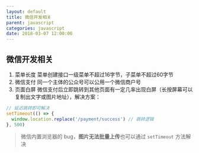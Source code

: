 ```yaml
---
layout: default
title: 微信开发相关
parent: javascript
categories: javascript
date: 2018-03-07 12:00:00
---
```


## 微信开发相关

1. 菜单长度
菜单创建接口一级菜单不超过16字节，子菜单不超过60字节
2. 微信支付
同一个主体的公众号可以公用一个微信商户号
3. 页面白屏
微信支付后立即跳转到其他页面有一定几率出现白屏（长按屏幕可以复制出文字或图片地址），解决方案：

``` js
// 延迟跳转即可解决
setTimeout(() => {
  window.location.replace('/payment/success') // 跳转逻辑
}, 500)
```

> 微信内置浏览器的 bug，**图片无法批量上传**也可以通过 `setTimeout` 方法解决